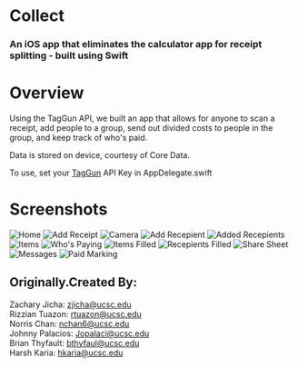# Collect
### An iOS app that eliminates the calculator app for receipt splitting -  built using Swift

# Overview
Using the TagGun API, we built an app that allows for anyone to scan a receipt, add people to a group, send out divided costs to people in the group, and keep track of who's paid.

Data is stored on device, courtesy of Core Data.

To use, set your [TagGun](https://www.google.com/search?client=firefox-b-1-d&q=taggun) API Key in AppDelegate.swift

# Screenshots
![Home](https://github.com/harshkaria/Collect/blob/master/Images/Collect%20iPhone%20Xs%20Mockup-%20Home.png)
![Add Receipt](https://github.com/harshkaria/Collect/blob/master/Images/Collect%20iPhone%20Xs%20Mockup-%20Add.png)
![Camera](https://github.com/harshkaria/Collect/blob/master/Images/Collect%20iPhone%20Xs%20Mockup-%20Camera.png)
![Add Recepient](https://github.com/harshkaria/Collect/blob/master/Images/Collect%20iPhone%20Xs%20Mockup-%20add%20recepient.png)
![Added Recepients](https://github.com/harshkaria/Collect/blob/master/Images/Collect%20iPhone%20Xs%20Mockup-%20recepients%20filled.png)
![Items](https://github.com/harshkaria/Collect/blob/master/Images/Collect%20iPhone%20Xs%20Mockup-%20items.png)
![Who's Paying](https://github.com/harshkaria/Collect/blob/master/Images/Collect%20iPhone%20Xs%20Mockup-%20whos%20paying.png)
![Items Filled](https://github.com/harshkaria/Collect/blob/master/Images/Collect%20iPhone%20Xs%20Mockup-%20items%20filled.png)
![Recepients Filled](https://github.com/harshkaria/Collect/blob/master/Images/Collect%20iPhone%20Xs%20Mockup-%20recipients%20amount.png)
![Share Sheet](https://github.com/harshkaria/Collect/blob/master/Images/Collect%20iPhone%20Xs%20Mockup-%20share%20sheet.png)
![Messages](https://github.com/harshkaria/Collect/blob/master/Images/Collect%20iPhone%20Xs%20Mockup-%20messages.png)
![Paid Marking](https://github.com/harshkaria/Collect/blob/master/Images/Collect%20iPhone%20Xs%20Mockup-%20whos%20paid.png)

## Originally.Created By:
Zachary Jicha: zjicha@ucsc.edu  
Rizzian Tuazon: rtuazon@ucsc.edu  
Norris Chan: nchan6@ucsc.edu  
Johnny Palacios: Jopalaci@ucsc.edu  
Brian Thyfault: bthyfaul@ucsc.edu  
Harsh Karia: hkaria@ucsc.edu
